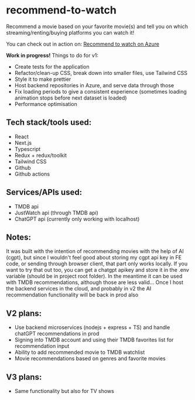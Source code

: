# recommend-to-watch

Recommend a movie based on your favorite movie(s) and tell you on which streaming/renting/buying platforms you can watch it!

You can check out in action on: [Recommend to watch on Azure](https://witty-beach-04f598103.5.azurestaticapps.net)

**Work in progress!**
Things to do for v1:

- Create tests for the application
- Refactor/clean-up CSS, break down into smaller files, use Tailwind CSS
- Style it to make prettier
- Host backend repositories in Azure, and serve data through those
- Fix loading periods to give a consistent experience (sometimes loading animation stops before next dataset is loaded)
- Performance optimisation

## Tech stack/tools used:

- React
- Next.js
- Typescript
- Redux + redux/toolkit
- Tailwind CSS
- Github
- Github actions

## Services/APIs used:

- TMDB api
- JustWatch api (through TMDB api)
- ChatGPT api (currently only working with localhost)

## Notes:

It was built with the intention of recommending movies with the help of AI (cgpt), but since I wouldn't feel good about storing my cgpt api key in FE code, or sending through browser client, that part only works locally. If you want to try that out too, you can get a chatgpt apikey and store it in the .env variable (should be in project root folder). In the meantime it can be used with TMDB recommendations, although those are less valid... Once I host the backend services in the cloud, and probably in v2 the AI recommendation functionality will be back in prod also

## V2 plans:

- Use backend microservices (nodejs + express + TS) and handle chatGPT recommendations in prod
- Signing into TMDB account and using their TMDB favorites list for recommendation input
- Ability to add recommended movie to TMDB watchlist
- Movie recommendations based on genres and favorite movies

## V3 plans:

- Same functionality but also for TV shows
